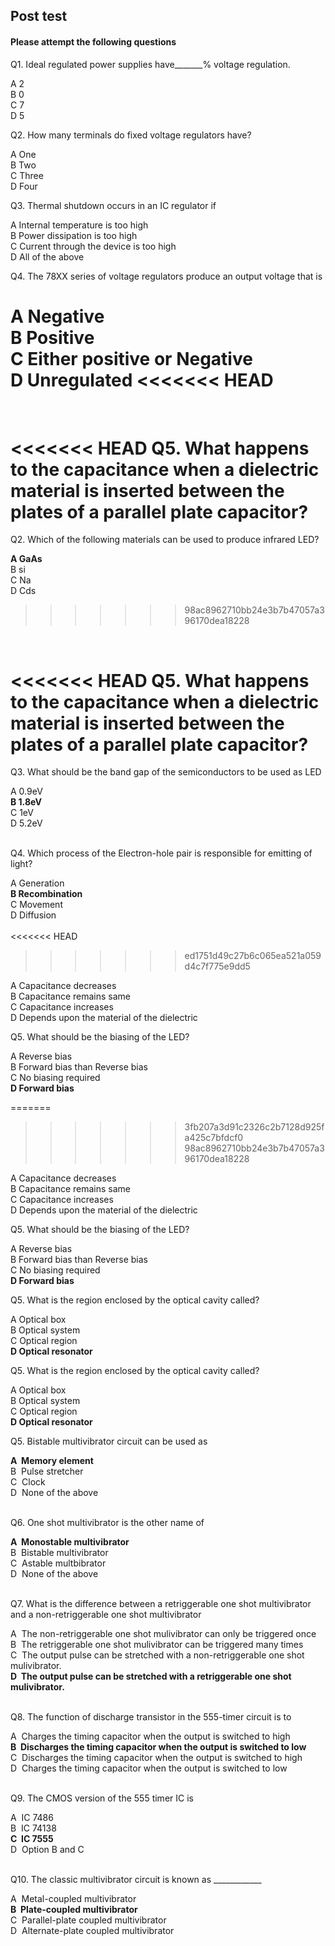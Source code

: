 ## Post test
#### Please attempt the following questions


Q1. Ideal regulated power supplies have_______% voltage regulation.
 
A 2         
B 0        
C 7       
D 5<br>
  

Q2. How many terminals do fixed voltage regulators have?

A One<br>
B Two<br>
C Three<br>
D Four <br>
  

Q3. Thermal shutdown occurs in an IC regulator if 

A Internal temperature is too high<br>
B Power dissipation is too high<br>
C Current through the device is too high<br>
D All of the above
<br>
  

Q4. The 78XX series of voltage regulators produce an output voltage that is

A Negative<br>
B Positive<br>
C Either positive or Negative<br>
D Unregulated
<<<<<<< HEAD
=======
<br>
  

<<<<<<< HEAD
Q5. What happens to the capacitance when a dielectric material is inserted between the plates of a parallel plate capacitor?
=======
Q2. Which of the following materials can be used to produce infrared LED?<br>

<b>A   GaAs</b>  
B   si  
C   Na  
D   Cds  
>>>>>>> 98ac8962710bb24e3b7b47057a396170dea18228
<br>
  

<<<<<<< HEAD
Q5. What happens to the capacitance when a dielectric material is inserted between the plates of a parallel plate capacitor?
=======
Q3. What should be the band gap of the semiconductors to be used as LED<br>
  
A   0.9eV  
<b>B   1.8eV</b>  
C   1eV  
D   5.2eV  
<br>

Q4. Which process of the Electron-hole pair is responsible for emitting of light?<br>
 
A   Generation<br>
<b>B   Recombination</b>  
C   Movement  
D   Diffusion  <br><br>
<<<<<<< HEAD
>>>>>>> ed1751d49c27b6c065ea521a059d4c7f775e9dd5

A Capacitance decreases<br> 
B Capacitance remains same  
C Capacitance increases  
D Depends upon the material of the dielectric
 <br>
  

Q5. What should be the biasing of the LED?<br>

A   Reverse bias<br>
B   Forward bias than Reverse bias  
C   No biasing required  
<b>D   Forward bias</b>  <br>

=======
>>>>>>> 3fb207a3d91c2326c2b7128d925fa425c7bfdcf0
>>>>>>> 98ac8962710bb24e3b7b47057a396170dea18228

A Capacitance decreases<br> 
B Capacitance remains same  
C Capacitance increases  
D Depends upon the material of the dielectric
 <br>
  

Q5. What should be the biasing of the LED?<br>

A   Reverse bias<br>
B   Forward bias than Reverse bias  
C   No biasing required  
<b>D   Forward bias</b>  <br>



Q5. What is the region enclosed by the optical cavity called?<br>

A   Optical box<br>
B   Optical system  
C   Optical region  
<b>D   Optical resonator</b>  <br>



Q5. What is the region enclosed by the optical cavity called?<br>

A   Optical box<br>
B   Optical system  
C   Optical region  
<b>D   Optical resonator</b>  <br>


Q5. Bistable multivibrator circuit can be used as  

<b>A  Memory element</b>  
B  Pulse stretcher  
C  Clock  
D  None of the above  
<br>
  

Q6. One shot multivibrator is the other name of  

<b>A  Monostable multivibrator</b>  
B  Bistable multivibrator  
C  Astable multbibrator  
D  None of the above  
<br>
  

Q7. What is the difference between a retriggerable one shot multivibrator and a non-retriggerable one shot multivibrator  

A  The non-retriggerable one shot mulivibrator can only be triggered once  
B  The retriggerable one shot mulivibrator can be triggered many times  
C  The output pulse can be stretched with a non-retriggerable one shot mulivibrator.  
<b>D  The output pulse can be stretched with a retriggerable one shot mulivibrator.</b>  
<br>
  
  
Q8. The function of discharge transistor in the 555-timer circuit is to  

A  Charges the timing capacitor when the output is switched to high  
<b>B  Discharges the timing capacitor when the output is switched to low</b>  
C  Discharges the timing capacitor when the output is switched to high  
D  Charges the timing capacitor when the output is switched to low  
<br>
  

Q9. The CMOS version of the 555 timer IC is  

A  IC 7486  
B  IC 74138  
<b>C  IC 7555</b>  
D  Option B and C  
<br>
  
    
Q10. The classic multivibrator circuit is known as \_\_\_\_\_\_\_\_\_\_\_\_  

A  Metal-coupled multivibrator  
<b>B  Plate-coupled multivibrator</b>  
C  Parallel-plate coupled multivibrator  
D  Alternate-plate coupled multivibrator  





 


  